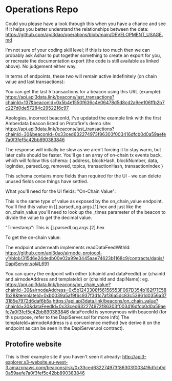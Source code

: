 # Operations Repo

Could you please have a look through this when you have a chance and see if it
helps you better understand the relationships between the data:
https://github.com/api3dao/operations/blob/main/DEVELOPMENT_USAGE.md

I'm not sure of your coding skill level; if this is too much then we can
probably ask Ashar to put together something to create an export for you, or
recreate the documentation export (the code is still available as linked above).
No judgement either way.

In terms of endpoints, these two will remain active indefinitely (on chain value
and last transactions):

You can get the last 5 transactions for a beacon using this URL (example):
https://api.api3data.link/beacons/last_transactions?chainId=137&beaconId=0x5b4e1550f636c4e06478d5d8cd2a9ee106ffb2b7c227d0de57284c2952216c97

Apologies, incorrect beaconId, I've updated the example link with the first
Amberdata beacon listed on Protofire's demo site:
https://api.api3data.link/beacons/last_transactions?chainId=30&beaconId=0x33ced632274973f86303f003416dfcb0d0a59aefe7a0f3fef5c42bb890383846

The response will initially be slow as we aren't forcing it to stay warm, but
later calls should be faster. You'll ge t an array of on-chain tx events back,
which will follow this schema: { address, blockHash, blockNumber, data,
logIndex, parsedLog, removed, topics, transactionHash, transactionIndex }

This schema contains more fields than required for the UI - we can delete unused
fields once things have settled.

What you'll need for the UI fields: "On-Chain Value":

This is the same type of value as exposed by the on_chain_value endpoint. You'll
find this value in [].parsedLog.args.[1].hex and just like the on_chain_value
you'll need to look up the \_times parameter of the beacon to divide the value
to get the decimal value.

"Timestamp": This is [].parsedLog.args.[2].hex

To get the on-chain value:

The endpoint underneath implements readDataFeedWithId:
https://github.com/api3dao/airnode-protocol-v1/blob/315d6e24dedb00e02a99e3445aae74623b1168c9/contracts/dapis/DapiServer.sol#L691

You can query the endpoint with either (chainId and dataFeedId) or (chainId and
airnodeAddress and templateId) or (chainId and dapiName): eg.
https://api.api3data.link/beacons/on_chain_value?chainId=30&airnodeAddress=0x5b1243308f56156553F067D354b162f71E581b28&templateId=0xb0039a5af9f6c937f3d1c7af36a5dc83c53961d0356a373185e7972d6daf6b5a
https://api.api3data.link/beacons/on_chain_value?chainId=30&dataFeedId=0x33ced632274973f86303f003416dfcb0d0a59aefe7a0f3fef5c42bb890383846
dataFeedId is synonymous with beaconId (for this purpose, refer to the
DapiServer.sol for more info) The templateId+airnodeAddress is a convenience
method (we derive it on the endpoint as can be seen in the DapiServer.sol
contract).

## Protofire website

This is their example site if you haven't seen it already:
http://api3-explorer.s3-website.eu-west-3.amazonaws.com/beacons/rsk/0x33ced632274973f86303f003416dfcb0d0a59aefe7a0f3fef5c42bb890383846
